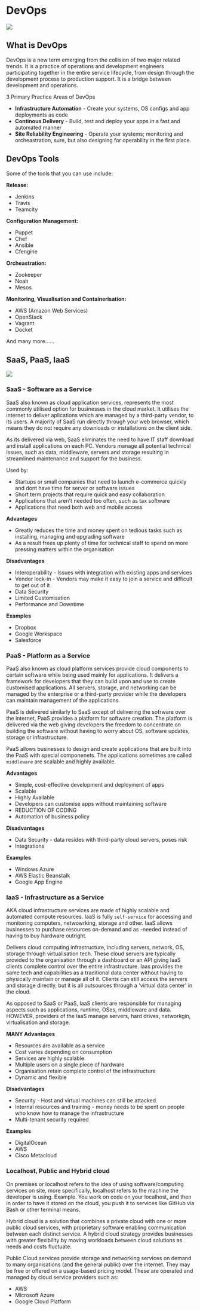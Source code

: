 # DevOps

![](img/devops.png)

## What is DevOps 
DevOps is a new term emerging from the collision of two major related trends. It is a practice of operations and development 
engineers participating together in the entire service lifecycle, from design through the development process to production support.
It is a bridge between development and operations. 

3 Primary Practice Areas of DevOps
- **Infrastructure Automation** - Create your systems, OS configs and app deployments as code
- **Continous Delivery** - Build, test and deploy your apps in a fast and automated manner
- **Site Reliability Engineering** - Operate your systems; monitoring and orcheastration, sure, but also designing for operability
in the first place.

## DevOps Tools
Some of the tools that you can use include: 

**Release:**
- Jenkins
- Travis
- Teamcity

**Configuration Management:**
- Puppet
- Chef
- Ansible
- Cfengine 

**Orcheastration:**
- Zookeeper
- Noah
- Mesos

**Monitoring, Visualisation and Containerisation:**
- AWS (Amazon Web Services)
- OpenStack
- Vagrant
- Docket

And many more......

## SaaS, PaaS, IaaS

![](img/saas.png)

### SaaS - Software as a Service
SaaS also known as cloud application services, represents the most commonly utilised option for businesses in the cloud market.
It utilises the internet to deliver aplications which are managed by a third-party vendor, to its users. A majority of SaaS run
directly through your web browser, which means they do not require any downloads or installations on the client side. 

As its delivered via web, SaaS eliminates the need to have IT staff download and install applications on each PC. Vendors manage all
potential technical issues, such as data, middleware, servers and storage resulting in streamlined maintenance and support for the
business.

Used by:
- Startups or small companies that need to launch e-commerce quickly and dont have time for server or software issues
- Short term projects that require quick and easy collaboration
- Applications that aren't needed too often, such as tax software
- Applications that need both web and mobile access

**Advantages**
- Greatly reduces the time and money spent on tedious tasks such as installing, managing and upgrading software
- As a result frees up plenty of time for technical staff to spend on more pressing matters within the organisation

**Disadvantages**
- Interoperability - Issues with integration with existing apps and services
- Vendor lock-in - Vendors may make it easy to join a service and difficult to get out of it
- Data Security 
- Limited Customisation
- Performance and Downtime

**Examples**
- Dropbox
- Google Workspace
- Salesforce

### PaaS - Platform as a Service 
PaaS also known as cloud platform services provide cloud components to certain software while being used mainly for applications.
It delivers a framework for developers that they can build upon and use to create customised applications. All servers, storage,
and networking can be managed by the enterprise or a third-party provider while the developers can maintain management of the 
applications.

PaaS is delivered similarly to SaaS except of delivering the sofrware over the internet, PaaS provides a platform for software 
creation. The platform is delivered via the web giving developers the freedom to concentrate on building the software
without having to worry about OS, software updates, storage or infrastructure. 

PaaS allows businesses to design and create applications that are built into the PaaS with special componenets. The applications
sometimes are called `middleware` are scalable and highly available.

**Advantages**
- Simple, cost-effective development and deployment of apps
- Scalable
- Highly Available
- Developers can customise apps without maintaining software
- REDUCTION OF CODING 
- Automation of business policy

**Disadvantages**
- Data Security - data resides with third-party cloud servers, poses risk
- Integrations

**Examples**
- Windows Azure
- AWS Elastic Beanstalk
- Google App Engine

### IaaS - Infrastructure as a Service
AKA cloud infrastructure services are made of highly scalable and automated compute resources. IaaS is fully `self-service` for 
accessing and monitoring computers, netwowrking, storage and other. IaaS allows businesses to purchase resources on-demand and as
-needed instead of having to buy hardware outright.

Delivers cloud computing infrastructure, including servers, network, OS, storage through virtualisation tech. These cloud servers
are typically provided to the organisation through a dashboard or an API giving IaaS clients complete control over the entire
infrastructure. Iaas provides the same tech and capabilities as a traditional data center without having to physically maintain
or manage all of it. Clients can still access the servers and storage directly, but it is all outsources through a 'virtual
data center' in the cloud. 

As opposed to SaaS or PaaS, IaaS clients are responsible for managing aspects such as applications, runtime, OSes, middleware
and data. HOWEVER, providers of the IaaS manage servers, hard drives, networkgin, virtualisation and storage. 

**MANY Advantages**
- Resources are available as a service 
- Cost varies depending on consumption
- Services are highly scalable
- Multiple users on a single piece of hardware
- Organisation retain complete control of the infrastructure
- Dynamic and flexible

**Disadvantages**
- Security - Host and virtual machines can still be attacked.
- Internal resources and training - money needs to be spent on people who know how to manage the infrastructure
- Multi-tenant security required 

**Examples**
- DigitalOcean
- AWS
- Cisco Metacloud

### Localhost, Public and Hybrid cloud
On premises or localhost refers to the idea of using software/computing services on site, more specifically, localhost refers
to the machine the developer is using. Example. You work on code on your localhost, and then in order to have it stored on
the cloud, you push it to services like GitHub via Bash or other terminal means. 

Hybrid cloud is a solution that combines a private cloud with one or more public cloud services, with proprietary software
enabling communication between each distinct service. A hybrid cloud strategy provides businesses with greater flexibility 
by moving workloads between cloud solutions as needs and costs fluctuate.

Public Cloud services provide storage and networking services on demand to many organisations (and the general public) over the
internet. They may be free or offered on a usage-based pricing model. These are operated and managed by cloud service providers
such as:
- AWS
- Microsoft Azure
- Google Cloud Platform
